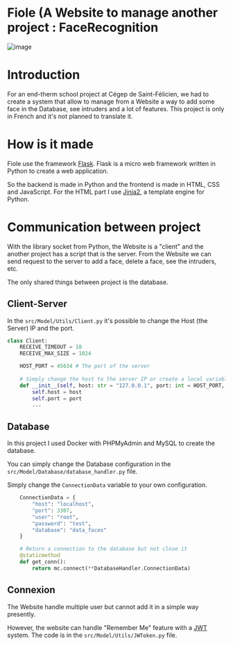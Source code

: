 # Fiole (A Website to manage another project : FaceRecognition
![image](https://github.com/AwesomeLuffy/Fiole/assets/56047226/fb8937e2-7d1e-4db5-8768-c7be3743a373)

# Introduction

For an end-therm school project at Cégep de Saint-Félicien, we had to create a system that allow to manage from a Website a way to add some face in the Database, see intruders and a lot of features.
This project is only in French and it's not planned to translate it.

# How is it made

Fiole use the framework [Flask](https://flask.palletsprojects.com/en/3.0.x/).
Flask is a micro web framework written in Python to create a web application.

So the backend is made in Python and the frontend is made in HTML, CSS and JavaScript.
For the HTML part I use [Jinja2](https://jinja.palletsprojects.com/en/3.1.x/), a template engine for Python.

# Communication between project

With the library socket from Python, the Website is a "client" and the another project has a script that is the server.
From the Website we can send request to the server to add a face, delete a face, see the intruders, etc.

The only shared things between project is the database.

## Client-Server
In the `src/Model/Utils/Client.py` it's possible to change the Host (the Server) IP and the port.

```py
class Client:
    RECEIVE_TIMEOUT = 10
    RECEIVE_MAX_SIZE = 1024

    HOST_PORT = 45634 # The port of the server
    
    # Simply change the host to the server IP or create a local variable
    def __init__(self, host: str = "127.0.0.1", port: int = HOST_PORT, start: bool = False):
        self.host = host
        self.port = port
        ...
```

## Database

In this project I used Docker with PHPMyAdmin and MySQL to create the database.

You can simply change the Database configuration in the `src/Model/Database/database_handler.py` file.

Simply change the `ConnectionData` variable to your own configuration.

```py
    ConnectionData = {
        "host": "localhost",
        "port": 3307,
        "user": "root",
        "password": "test",
        "database": "data_faces"
    }

    # Return a connection to the database but not close it
    @staticmethod
    def get_conn():
        return mc.connect(**DatabaseHandler.ConnectionData)
```

## Connexion

The Website handle multiple user but cannot add it in a simple way presently.

However, the website can handle "Remember Me" feature with a [JWT](https://jwt.io/) system.
The code is in the `src/Model/Utils/JWToken.py` file.
